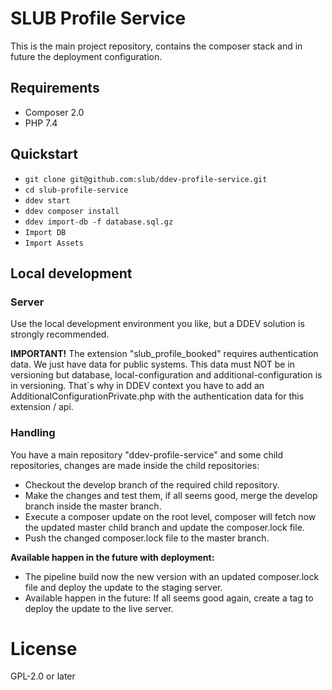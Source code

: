 # SLUB Profile Service

This is the main project repository, contains the composer stack and in future the deployment configuration.

## Requirements
* Composer 2.0
* PHP 7.4

## Quickstart

- `git clone git@github.com:slub/ddev-profile-service.git`
- `cd slub-profile-service`
- `ddev start`
- `ddev composer install`
- `ddev import-db -f database.sql.gz`
- `Import DB`
- `Import Assets`

## Local development

### Server

Use the local development environment you like, but a DDEV solution is strongly recommended.

**IMPORTANT!** The extension "slub_profile_booked" requires authentication data. We just have data for public systems. This data must NOT be in versioning but database, local-configuration and additional-configuration is in versioning. That´s why in DDEV context you have to add an AdditionalConfigurationPrivate.php with the authentication data for this extension / api.

### Handling

You have a main repository "ddev-profile-service" and some child repositories, changes are made
inside the child repositories:

- Checkout the develop branch of the required child repository.
- Make the changes and test them, if all seems good, merge the develop branch inside the master branch.
- Execute a composer update on the root level, composer will fetch now the updated master child branch and update the composer.lock file.
- Push the changed composer.lock file to the master branch.

**Available happen in the future with deployment:**

- The pipeline build now the new version with an updated composer.lock file and deploy the update to the staging server.
- Available happen in the future: If all seems good again, create a tag to deploy the update to the live server.

# License

GPL-2.0 or later
